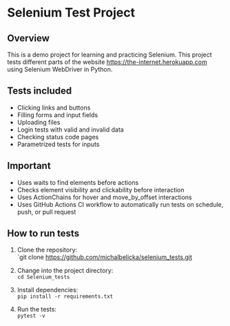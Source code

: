 # Selenium Test Project

## Overview

This is a demo project for learning and practicing Selenium.
This project tests different parts of the website https://the-internet.herokuapp.com using Selenium WebDriver in Python.

## Tests included

- Clicking links and buttons
- Filling forms and input fields
- Uploading files
- Login tests with valid and invalid data
- Checking status code pages
- Parametrized tests for inputs

## Important

- Uses waits to find elements before actions
- Checks element visibility and clickability before interaction
- Uses ActionChains for hover and move_by_offset interactions
- Uses GitHub Actions CI workflow to automatically run tests on schedule, push, or pull request

## How to run tests

1. Clone the repository:  
   `git clone https://github.com/michalbelicka/selenium_tests.git

2. Change into the project directory:  
   `cd Selenium_tests`

3. Install dependencies:  
   `pip install -r requirements.txt`

4. Run the tests:  
   `pytest -v`
